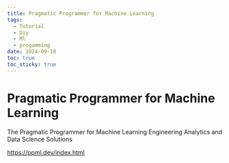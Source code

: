 ```yaml
---
title: Pragmatic Programmer for Machine Learning
tags:
  - Tutorial
  - Diy
  - Ml
  - progamming
date: 2024-09-18
toc: true
toc_sticky: true
---
```


# Pragmatic Programmer for Machine Learning
The Pragmatic Programmer for Machine Learning
Engineering Analytics and Data Science Solutions

https://ppml.dev/index.html